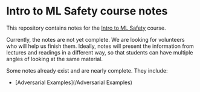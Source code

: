 # Intro to ML Safety course notes

This repository contains notes for the [Intro to ML Safety](https://course.mlsafety.org/) course.

Currently, the notes are not yet complete. We are looking for volunteers who will help us finish them. Ideally, notes will present the information from lectures and readings in a different way, so that students can have multiple angles of looking at the same material.

Some notes already exist and are nearly complete. They include:
- [Adversarial Examples](/Adversarial Examples)
